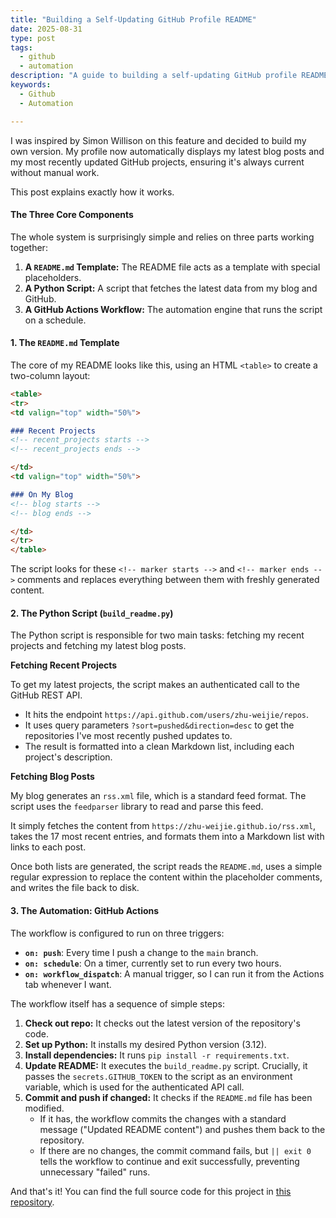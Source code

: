 ```yaml
---
title: "Building a Self-Updating GitHub Profile README"
date: 2025-08-31
type: post
tags:
  - github
  - automation
description: "A guide to building a self-updating GitHub profile README."
keywords:
  - Github
  - Automation

---
```


I was inspired by Simon Willison on this feature and decided to build my own version. My profile now automatically displays my latest blog posts and my most recently updated GitHub projects, ensuring it's always current without manual work.

This post explains exactly how it works.

#### The Three Core Components

The whole system is surprisingly simple and relies on three parts working together:

1.  **A `README.md` Template:** The README file acts as a template with special placeholders.
2.  **A Python Script:** A script that fetches the latest data from my blog and GitHub.
3.  **A GitHub Actions Workflow:** The automation engine that runs the script on a schedule.

#### 1. The `README.md` Template

The core of my README looks like this, using an HTML `<table>` to create a two-column layout:

```markdown
<table>
<tr>
<td valign="top" width="50%">

### Recent Projects
<!-- recent_projects starts -->
<!-- recent_projects ends -->

</td>
<td valign="top" width="50%">

### On My Blog
<!-- blog starts -->
<!-- blog ends -->

</td>
</tr>
</table>
```

The script looks for these `<!-- marker starts -->` and `<!-- marker ends -->` comments and replaces everything between them with freshly generated content.

#### 2. The Python Script (`build_readme.py`)

The Python script is responsible for two main tasks: fetching my recent projects and fetching my latest blog posts.

**Fetching Recent Projects**

To get my latest projects, the script makes an authenticated call to the GitHub REST API.

*   It hits the endpoint `https://api.github.com/users/zhu-weijie/repos`.
*   It uses query parameters `?sort=pushed&direction=desc` to get the repositories I've most recently pushed updates to.
*   The result is formatted into a clean Markdown list, including each project's description.

**Fetching Blog Posts**

My blog generates an `rss.xml` file, which is a standard feed format. The script uses the `feedparser` library to read and parse this feed.

It simply fetches the content from `https://zhu-weijie.github.io/rss.xml`, takes the 17 most recent entries, and formats them into a Markdown list with links to each post.

Once both lists are generated, the script reads the `README.md`, uses a simple regular expression to replace the content within the placeholder comments, and writes the file back to disk.

#### 3. The Automation: GitHub Actions

The workflow is configured to run on three triggers:

*   **`on: push`**: Every time I push a change to the `main` branch.
*   **`on: schedule`**: On a timer, currently set to run every two hours.
*   **`on: workflow_dispatch`**: A manual trigger, so I can run it from the Actions tab whenever I want.

The workflow itself has a sequence of simple steps:

1.  **Check out repo:** It checks out the latest version of the repository's code.
2.  **Set up Python:** It installs my desired Python version (3.12).
3.  **Install dependencies:** It runs `pip install -r requirements.txt`.
4.  **Update README:** It executes the `build_readme.py` script. Crucially, it passes the `secrets.GITHUB_TOKEN` to the script as an environment variable, which is used for the authenticated API call.
5.  **Commit and push if changed:** It checks if the `README.md` file has been modified.
    *   If it has, the workflow commits the changes with a standard message ("Updated README content") and pushes them back to the repository.
    *   If there are no changes, the commit command fails, but `|| exit 0` tells the workflow to continue and exit successfully, preventing unnecessary "failed" runs.

And that's it! You can find the full source code for this project in [this repository](https://github.com/zhu-weijie/zhu-weijie).
